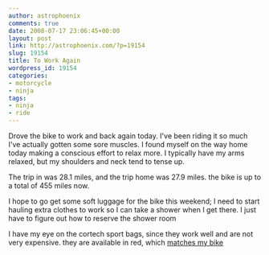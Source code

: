 ```yaml
---
author: astrophoenix
comments: true
date: 2008-07-17 23:06:45+00:00
layout: post
link: http://astrophoenix.com/?p=19154
slug: 19154
title: To Work Again
wordpress_id: 19154
categories:
- motorcycle
- ninja
tags:
- ninja
- ride
---
```


Drove the bike to work and back again today. I've been riding it so much I've actually gotten some sore muscles. I found myself on the way home today making a conscious effort to relax more. I typically have my arms relaxed, but my shoulders and neck tend to tense up.

The trip in was 28.1 miles, and the trip home was 27.9 miles. the bike is up to a total of 455 miles now.

I hope to go get some soft luggage for the bike this weekend; I need to start hauling extra clothes to work so I can take a shower when I get there. I just have to figure out how to reserve the shower room

I have my eye on the cortech sport bags, since they work well and are not very expensive. they are available in red, which [matches my bike](http://www.ninja650.com/phpbb/viewtopic.php?t=9420&highlight=cortech)




